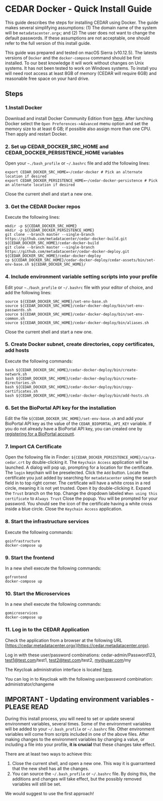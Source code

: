 # CEDAR Docker - Quick Install Guide

This guide describes the steps for installing CEDAR using Docker. The guide makes several simplifying assumptions: 
(1) The domain name of the system will be ``metadatacenter.orgx``;
and (2) The user does not want to change the default passwords. 
If these assumptions are not acceptable, one should refer to the full version of this install guide.

This guide was prepared and tested on macOS Sierra (v10.12.5).
The latests versions of ```Docker``` and the ```docker-compose``` command should be first installed.
To our best knowledge it will work without changes on Unix systems.
It has not been tested to work on Windows systems.
To install you will need root access at least 8GB of memory (CEDAR will require 6GB) and reasonable free space on your hard drive.

## Steps
### 1.Install Docker

Download and install Docker Community Edition from [here](https://www.docker.com/community-edition).
After lunching Docker select the ```Open Preferences->Advanced``` menu option and set the memory size
to at least 6 GB; if possible also assign more than one CPU. Then apply and restart Docker.

### 2. Set up CEDAR_DOCKER_SRC_HOME and CEDAR_DOCKER_PERSISTENCE_HOME variables

Open your ```~./bash_profile``` or ```~/.bashrc``` file and add the following lines:

    export CEDAR_DOCKER_SRC_HOME=~/cedar-docker # Pick an alternate location if desired
    export CEDAR_DOCKER_PERSISTENCE_HOME=~/cedar-docker-persistence # Pick an alternate location if desired

Close the current shell and start a new one.

### 3. Get the CEDAR Docker repos

Execute the following lines:

    mkdir -p ${CEDAR_DOCKER_SRC_HOME}
    mkdir -p ${CEDAR_DOCKER_PERSISTENCE_HOME}
    git clone --branch master --single-branch https://github.com/metadatacenter/cedar-docker-build.git ${CEDAR_DOCKER_SRC_HOME}/cedar-docker-build
    git clone --branch master --single-branch https://github.com/metadatacenter/cedar-docker-deploy.git ${CEDAR_DOCKER_SRC_HOME}/cedar-docker-deploy
    cp ${CEDAR_DOCKER_SRC_HOME}/cedar-docker-deploy/cedar-assets/bin/set-env-base.sh ${CEDAR_DOCKER_SRC_HOME}/


### 4. Include environment variable setting scripts into your profile

Edit your ``~./bash_profile`` or ``~/.bashrc`` file with your editor of choice, and add the following lines:

    source ${CEDAR_DOCKER_SRC_HOME}/set-env-base.sh
    source ${CEDAR_DOCKER_SRC_HOME}/cedar-docker-deploy/bin/set-env-passwords.sh
    source ${CEDAR_DOCKER_SRC_HOME}/cedar-docker-deploy/bin/set-env-common.sh
    source ${CEDAR_DOCKER_SRC_HOME}/cedar-docker-deploy/bin/aliases.sh

Close the current shell and start a new one.

### 5. Create Docker subnet, create directories, copy certificates, add hosts
Execute the following commands:

    bash ${CEDAR_DOCKER_SRC_HOME}/cedar-docker-deploy/bin/create-network.sh
    bash ${CEDAR_DOCKER_SRC_HOME}/cedar-docker-deploy/bin/create-directories.sh
    bash ${CEDAR_DOCKER_SRC_HOME}/cedar-docker-deploy/bin/copy-certificates.sh
    bash ${CEDAR_DOCKER_SRC_HOME}/cedar-docker-deploy/bin/add-hosts.sh

### 6. Set the BioPortal API key for the installation

Edit the file ```${CEDAR_DOCKER_SRC_HOME}/set-env-base.sh``` and add your BioPortal API key as the value of the ``CEDAR_BIOPORTAL_API_KEY`` variable.
If you do not already have a BioPortal API key, you can created one by [registering for a BioPortal account](https://bioportal.bioontology.org/accounts/new).

### 7. Import CA Certificate

Open the following file in Finder: ``${CEDAR_DOCKER_PERSISTENCE_HOME}/ca/ca-cedar.crt`` by double-clicking it.
The ``Keychain Access`` application  will be launched. A dialog will pop up, prompting for a location for the certificate.
The ``login`` keychain will be preselected. Click the ``Add`` button.
Locate the certificate you just added by searching for ``metadatacenter`` using the search field in to top right corner.
The certificate will have a white cross in a red circle, meaning it is not yet trusted.
Open it by double-clicking it.
Expand the ``Trust`` branch on the top.
Change the dropdown labeled ``When using this certificate`` to ``Always Trust``
Close the popup.
You will be prompted for your password.
You should see the icon of the certificate having a white cross inside a blue circle.
Close the ``Keychain Access`` application.

### 8. Start the infrastructure services

Execute the following commands:

    goinfrastructure
    docker-compose up

### 9. Start the frontend

In a new shell execute the following commands:

    gofrontend
    docker-compose up

### 10. Start the Microservices

In a new shell execute the following commands:

    gomicroservices
    docker-compose up

### 11. Log in to the CEDAR Application

Check the application from a browser at the following URL [https://cedar.metadatacenter.orgx](https://cedar.metadatacenter.orgx).

Log in with these user/password combinations: cedar-admin/Password123, test1@test.com/test1, test2@test.com/test2, my@user.com/my

The Keycloak administration interface is located [here](https://auth.metadatacenter.orgx/auth/admin/).

You can log in to Keycloak with the following user/password combination: administrator/changeme

## IMPORTANT - Updating environment variables - PLEASE READ
During this install process, you will need to set or update several environment variables, several times.
Some of the environment variables will be added to your ``~/.bash_profile`` or ``~/.bashrc`` file.
Other environment variables will come from scripts included in one of the above files.
After making changes to the environment variables by changing a value, or including a file into your profile, **it is crucial** that these changes take effect.

There are at least two ways to achieve this:
1. Close the current shell, and open a new one. This way it is guarranteed that the new shell has all the changes.
1. You can source the ``~/.bash_profile`` or ``~/.bashrc`` file. By doing this, the additions and changes will take effect, but the possibly removed variables will still be set.

We would suggest to use the first approach!

